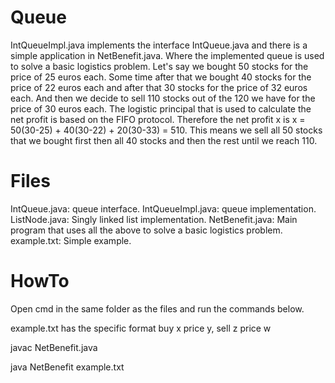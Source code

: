 # Queue
IntQueueImpl.java implements the interface IntQueue.java and there is a simple application in NetBenefit.java. Where the implemented queue is used to solve a basic logistics problem. Let's say we bought 50 stocks for the price of 25 euros each. Some time after that we bought 40 stocks for the price of 22 euros each and after that 30 stocks for the price of 32 euros each. And then we decide to sell 110 stocks out of the 120 we have for the price of 30 euros each. The logistic principal that is used to calculate the net profit is based on the FIFO protocol. Therefore the net profit x is x = 50(30-25) + 40(30-22) + 20(30-33) = 510. This means we sell all 50 stocks that we bought first then all 40 stocks and then the rest until we reach 110.

# Files
IntQueue.java: queue interface.
IntQueueImpl.java: queue implementation.
ListNode.java: Singly linked list implementation.
NetBenefit.java: Main program that uses all the above to solve a basic logistics problem.
example.txt: Simple example.

# HowTo
Open cmd in the same folder as the files and run the commands below.

example.txt has the specific format buy x price y, sell z price w

javac NetBenefit.java

java NetBenefit example.txt
